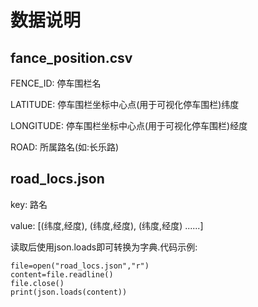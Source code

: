 # 数据说明

## fance_position.csv

FENCE_ID: 停车围栏名

LATITUDE: 停车围栏坐标中心点(用于可视化停车围栏)纬度

LONGITUDE: 停车围栏坐标中心点(用于可视化停车围栏)经度

ROAD: 所属路名(如:长乐路)

## road_locs.json

key: 路名

value: [(纬度,经度), (纬度,经度), (纬度,经度) ......]

读取后使用json.loads即可转换为字典.代码示例:

```
file=open("road_locs.json","r")
content=file.readline()
file.close()
print(json.loads(content))
```
